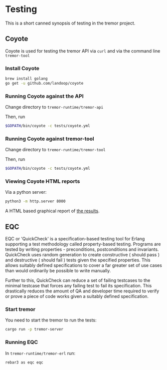# Testing

This is a short canned synopsis of testing in the tremor project.

## Coyote

Coyote is used for testing the tremor API via `curl` and via the command line `tremor-tool`

### Install Coyote

```bash
brew install golang
go get -u github.com/landoop/coyote
```

### Running Coyote against the API

Change directory to `tremor-runtime/tremor-api`

Then, run

```bash
$GOPATH/bin/coyote -c tests/coyote.yml
```

### Running Coyote against tremor-tool

Change directory to `tremor-runtime/tremor-tool`

Then, run

```bash
$GOPATH/bin/coyote -c tests/coyote.yml
```

### Viewing Coyote HTML reports

Via a python server:

```bash
python3 -m http.server 8000
```

A HTML based graphical report of [the results](http://0.0.0.0:8000/coyote.html).

## EQC

EQC or 'QuickCheck' is a specification-based testing tool for Erlang supporting a test methodology called property-based testing. Programs are tested by writing properties - preconditions, postconditions and invariants. QuickCheck uses random generation to create constructive ( should pass ) and destructive ( should fail ) tests given the specified properties. This allows suitably defined specifications to cover a far greater set of use cases than would ordinarily be possible to write manually.

Further to this, QuickCheck can reduce a set of failing testcases to the minimal testcase that forces any failing test to fail its specification. This drastically reduces the amount of QA and developer time required to verify or prove a piece of code works given a suitably defined specification.

### Start tremor

You need to start the tremor to run the tests:

```bash
cargo run -p tremor-server
```

### Running EQC

In `tremor-runtime/tremor-erl` run:

```bash
rebar3 as eqc eqc
```
